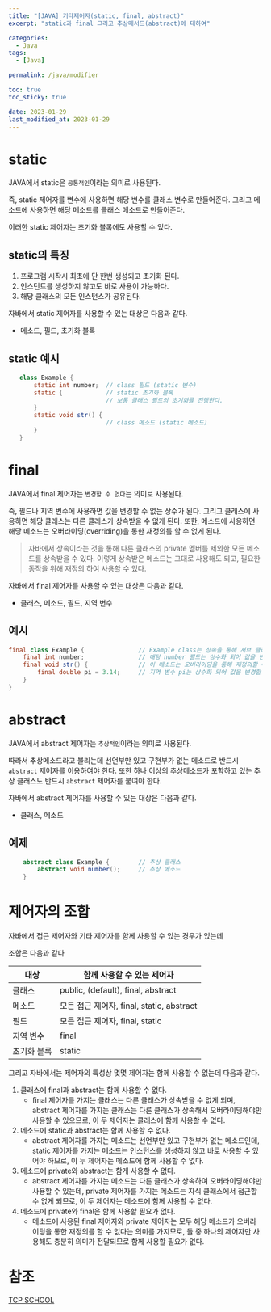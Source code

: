 ```yaml
---
title: "[JAVA] 기타제어자(static, final, abstract)"
excerpt: "static과 final 그리고 추상메서드(abstract)에 대하여"

categories:
  - Java
tags:
  - [Java]

permalink: /java/modifier

toc: true
toc_sticky: true

date: 2023-01-29
last_modified_at: 2023-01-29
---
```


# static

JAVA에서 static은 `공통적인`이라는 의미로 사용된다.

즉, static 제어자를 변수에 사용하면 해당 변수를 클래스 변수로 만들어준다. 그리고 메소드에 사용하면 해당 메소드를 클래스 메소드로 만들어준다.

이러한 static 제어자는 초기화 블록에도 사용할 수 있다.

## static의 특징
1. 프로그램 시작시 최초에 단 한번 생성되고 초기화 된다.
2. 인스턴트를 생성하지 않고도 바로 사용이 가능하다.
3. 해당 클래스의 모든 인스턴스가 공유된다.

자바에서 static 제어자를 사용할 수 있는 대상은 다음과 같다.
 - 메소드, 필드, 초기화 블록

## static 예시

 ```java
    class Example {
        static int number;  // class 필드 (static 변수)
        static {            // static 초기화 블록
                            // 보통 클래스 필드의 초기화를 진행한다.
        }
        static void str() {
                            // class 메소드 (static 메소드)
        }
    }
 ```

 # final

JAVA에서 final 제어자는 `변경할 수 없다`는 의미로 사용된다.

즉, 필드나 지역 변수에 사용하면 값을 변경할 수 없는 상수가 된다. 그리고 클래스에 사용하면 해당 클래스는 다른 클래스가 상속받을 수 없게 된다. 또한, 메소드에 사용하면 해당 메소드는 오버라이딩(overriding)을 통한 재정의를 할 수 없게 된다.

> 자바에서 상속이라는 것을 통해 다른 클래스의 private 멤버를 제외한 모든 메소드를 상속받을 수 있다. 이렇게 상속받은 메소드는 그대로 사용해도 되고, 필요한 동작을 위해 재정의 하여 사용할 수 있다.

자바에서 final 제어자를 사용할 수 있는 대상은 다음과 같다.
 - 클래스, 메소드, 필드, 지역 변수

## 예시

```java
final class Example {               // Example class는 상속을 통해 서브 클래스를 생성할 수 없다.
    final int number;               // 해당 number 필드는 상수화 되어 값을 변경할 수 없다.
    final void str() {              // 이 메소드는 오버라이딩을 통해 재정의할 수 없다.
        final double pi = 3.14;     // 지역 변수 pi는 상수화 되어 값을 변경할 수 없다.
    }
}
```

# abstract

JAVA에서 abstract 제어자는 `추상적인`이라는 의미로 사용된다.

따라서 추상메소드라고 불리는데 선언부만 있고 구현부가 없는 메소드로 반드시 `abstract` 제어자를 이용하여야 한다. 또한 하나 이상의 추상메소드가 포함하고 있는 추상 클래스도 반드시 `abstract` 제어자를 붙여야 한다.

자바에서 abstract 제어자를 사용할 수 있는 대상은 다음과 같다.
 - 클래스, 메소드

## 예제

```java
    abstract class Example {        // 추상 클래스
        abstract void number();     // 추상 메소드
    }
```

# 제어자의 조합

자바에서 접근 제어자와 기타 제어자를 함께 사용할 수 있는 경우가 있는데

조합은 다음과 같다

|대상|함께 사용할 수 있는 제어자|
|---|---|
|클래스|public, (default), final, abstract|
|메소드|모든 접근 제어자, final, static, abstract|
|필드|모든 접근 제어자, final, static|
|지역 변수|final|
|초기화 블록|static|

그리고 자바에서는 제어자의 특성상 몇몇 제어자는 함께 사용할 수 없는데 다음과 같다.

1. 클래스에 final과 abstract는 함께 사용할 수 없다.
    - final 제어자를 가지는 클래스는 다른 클래스가 상속받을 수 없게 되며, abstract 제어자를 가지는 클래스는 다른 클래스가 상속해서 오버라이딩해야만 사용할 수 있으므로, 이 두 제어자는 클래스에 함께 사용할 수 없다.
2. 메소드에 static과 abstract는 함께 사용할 수 없다.
    - abstract 제어자를 가지는 메소드는 선언부만 있고 구현부가 없는 메소드인데, static 제어자를 가지는 메소드는 인스턴스를 생성하지 않고 바로 사용할 수 있어야 하므로, 이 두 제어자는 메소드에 함께 사용할 수 없다.
3. 메소드에 private와 abstract는 함게 사용할 수 없다.
    - abstract 제어자를 가지는 메소드는 다른 클래스가 상속하여 오버라이딩해야만 사용할 수 있는데, private 제어자를 가지는 메소드는 자식 클래스에서 접근할 수 없게 되므로, 이 두 제어자는 메소드에 함께 사용할 수 없다.
4. 메소드에 private와 final은 함께 사용할 필요가 없다.
    - 메소드에 사용된 final 제어자와 private 제어자는 모두 해당 메소드가 오버라이딩을 통한 재정의를 할 수 없다는 의미를 가지므로, 둘 중 하나의 제어자만 사용해도 충분히 의미가 전달되므로 함께 사용할 필요가 없다.

# 참조

[TCP SCHOOL](http://www.tcpschool.com/java/java_modifier_ectModifier)